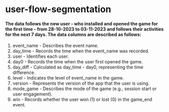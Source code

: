 # user-flow-segmentation
#### The data follows the new user - who installed and opened the game for the first time - from 28-10-2023 to 03-11-2023 and follows their activities for the next 7 days. The data columns are described as follows:

1. event_name - Describes the event name.
2. day_time - Records the time when the event_name was recorded.
3. user - Identifies each user.
4. day0 - Records the time when the user first opened the game.
5. day_diff - Calculated as day_time - day0, representing the time difference.
6. level - Indicates the level of event_name in the game.
7. version - Represents the version of the app that the user is using.
8. mode_game - Describes the mode of the game (e.g., session start or user engagement).
9. win - Records whether the user won (1) or lost (0) in the game_end event.
